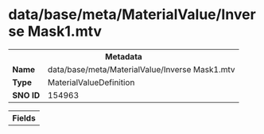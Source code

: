 <h1>data/base/meta/MaterialValue/Inverse Mask1.mtv</h1><table><tr><th colspan="100%">Metadata</th></tr><tr><td><b>Name</b></td><td>data/base/meta/MaterialValue/Inverse Mask1.mtv</td></tr><tr><td><b>Type</b></td><td>MaterialValueDefinition</td></tr><tr><td><b>SNO ID</b></td><td>154963</td></tr></table>

<table><tr><th colspan="100%">Fields</th></tr></table>

